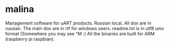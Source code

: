 # malina
Management software for uART products.
Russian local.
All dox are in russian. 
The main dox are in rtf for windows users.
readme.txt is in utf8 unix format (Somewhere you may see ^M :) 
All the binaries are built for ARM (raspberry pi raspbian).

